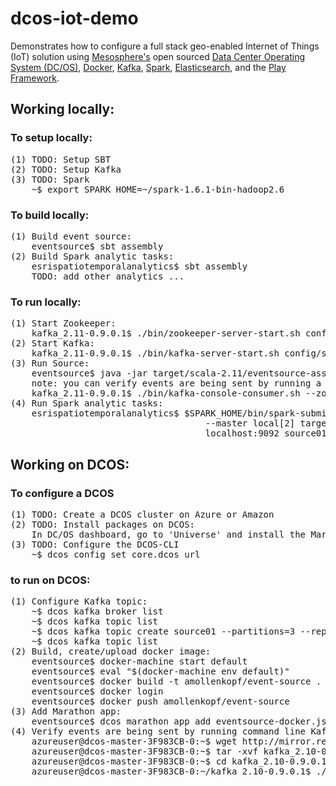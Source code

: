 # dcos-iot-demo
Demonstrates how to configure a full stack geo-enabled Internet of Things (IoT) solution using <a href="https://mesosphere.com/">Mesosphere's</a> open sourced <a href="https://dcos.io/">Data Center Operating System (DC/OS)</a>, <a href="https://www.docker.com/">Docker</a>, <a href="http://kafka.apache.org/">Kafka</a>, <a href="http://spark.apache.org/">Spark</a>, <a href="https://www.elastic.co/products/elasticsearch">Elasticsearch</a>, and the <a href="https://www.playframework.com/">Play Framework</a>.

## Working locally:
### To setup locally:
<pre>
(1) TODO: Setup SBT
(2) TODO: Setup Kafka
(3) TODO: Spark
    ~$ export SPARK_HOME=~/spark-1.6.1-bin-hadoop2.6
</pre>

### To build locally:
<pre>
(1) Build event source:
    eventsource$ sbt assembly
(2) Build Spark analytic tasks:
    esrispatiotemporalanalytics$ sbt assembly
    TODO: add other analytics ...
</pre>

### To run locally:
<pre>
(1) Start Zookeeper:
    kafka_2.11-0.9.0.1$ ./bin/zookeeper-server-start.sh config/zookeeper.properties
(2) Start Kafka:
    kafka_2.11-0.9.0.1$ ./bin/kafka-server-start.sh config/server.properties
(3) Run Source:
    eventsource$ java -jar target/scala-2.11/eventsource-assembly-1.0.jar localhost:9092 source01 4 1000 true
    note: you can verify events are being sent by running a command line Kafka Consumer utility to listen to the topic:
    kafka_2.11-0.9.0.1$ ./bin/kafka-console-consumer.sh --zookeeper localhost:2181 --topic source01
(4) Run Spark analytic tasks:
    esrispatiotemporalanalytics$ $SPARK_HOME/bin/spark-submit --class "org.cam.geo.analytics.esri.EsriSpatiotemporalAnalyticTask"
                                     --master local[2] target/scala-2.10/esrispatiotemporalanalytics-assembly-1.0.jar
                                     localhost:9092 source01 source01-consumer-id false
</pre>

## Working on DCOS:
### To configure a DCOS
<pre>
(1) TODO: Create a DCOS cluster on Azure or Amazon
(2) TODO: Install packages on DCOS:
    In DC/OS dashboard, go to 'Universe' and install the Marathon, Chronos, Kafka & Spark packages.
(3) TODO: Configure the DCOS-CLI
    ~$ dcos config set core.dcos_url <your dcos url>
</pre>

### to run on DCOS:
<pre>
(1) Configure Kafka topic:
    ~$ dcos kafka broker list
    ~$ dcos kafka topic list
    ~$ dcos kafka topic create source01 --partitions=3 --replication=1
    ~$ dcos kafka topic list
(2) Build, create/upload docker image:
    eventsource$ docker-machine start default
    eventsource$ eval "$(docker-machine env default)"
    eventsource$ docker build -t amollenkopf/event-source .
    eventsource$ docker login
    eventsource$ docker push amollenkopf/event-source
(3) Add Marathon app:
    eventsource$ dcos marathon app add eventsource-docker.json
(4) Verify events are being sent by running command line Kafka Consumer utilities to listen to the topic:
    azureuser@dcos-master-3F983CB-0:~$ wget http://mirror.reverse.net/pub/apache/kafka/0.9.0.1/kafka_2.10-0.9.0.1.tgz
    azureuser@dcos-master-3F983CB-0:~$ tar -xvf kafka_2.10-0.9.0.1.tgz
    azureuser@dcos-master-3F983CB-0:~$ cd kafka_2.10-0.9.0.1
    azureuser@dcos-master-3F983CB-0:~/kafka_2.10-0.9.0.1$ ./bin/kafka-console-consumer.sh --zookeeper master.mesos:2181/kafka --topic source01
</pre>
